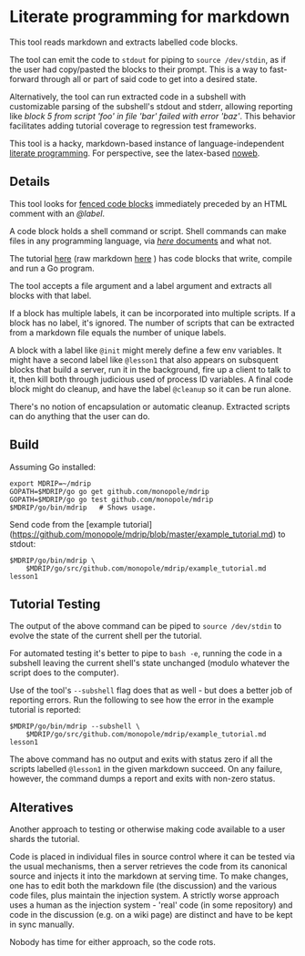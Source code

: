 # Literate programming for markdown

This tool reads markdown and extracts labelled code blocks.

The tool can emit the code to `stdout` for piping to `source
/dev/stdin`, as if the user had copy/pasted the blocks to their
prompt.  This is a way to fast-forward through all or part of
said code to get into a desired state.

Alternatively, the tool can run extracted code in a subshell with
customizable parsing of the subshell's stdout and stderr, allowing
reporting like _block 5 from script 'foo' in file 'bar' failed
with error 'baz'_.  This behavior facilitates adding tutorial
coverage to regression test frameworks.

This tool is a hacky, markdown-based instance of language-independent
[literate
programming](http://en.wikipedia.org/wiki/Literate_programming).  For
perspective, see the latex-based
[noweb](http://en.wikipedia.org/wiki/Noweb).


## Details

This tool looks for [fenced code
blocks](https://help.github.com/articles/github-flavored-markdown/#fenced-code-blocks) immediately preceded by an HTML comment with an _@label_.

A code block holds a shell command or script.  Shell commands can make
files in any programming language, via [_here_
documents](http://tldp.org/LDP/abs/html/here-docs.html) and what not.

The tutorial
[here](https://github.com/monopole/mdrip/blob/master/example_tutorial.md)
(raw markdown
[here](https://raw.githubusercontent.com/monopole/mdrip/master/example_tutorial.md)
) has code blocks that write, compile and run a Go program.

The tool accepts a file argument and a label argument and extracts
all blocks with that label.

If a block has multiple labels, it can be incorporated into multiple
scripts.  If a block has no label, it's ignored.  The number
of scripts that can be extracted from a markdown file equals the
number of unique labels.

A block with a label like `@init` might merely define a few env
variables.  It might have a second label like `@lesson1` that also
appears on subsquent blocks that build a server, run it in the
background, fire up a client to talk to it, then kill both through
judicious used of process ID variables.  A final code block might
do cleanup, and have the label `@cleanup` so it can be run alone.

There's no notion of encapsulation or automatic cleanup.  Extracted 
scripts can do anything that the user can do.


## Build

Assuming Go installed:

```
export MDRIP=~/mdrip
GOPATH=$MDRIP/go go get github.com/monopole/mdrip
GOPATH=$MDRIP/go go test github.com/monopole/mdrip
$MDRIP/go/bin/mdrip   # Shows usage.
```

Send code from the [example tutorial]
(https://github.com/monopole/mdrip/blob/master/example_tutorial.md) to
stdout:

```
$MDRIP/go/bin/mdrip \
    $MDRIP/go/src/github.com/monopole/mdrip/example_tutorial.md lesson1
```

## Tutorial Testing

The output of the above command can be piped to `source /dev/stdin` to
evolve the state of the current shell per the tutorial.

For automated testing it's better to pipe to `bash -e`, running the
code in a subshell leaving the current shell's state unchanged (modulo
whatever the script does to the computer).

Use of the tool's `--subshell` flag does that as well - but does a
better job of reporting errors.
Run the following to see how the error in the example tutorial
is reported:

```
$MDRIP/go/bin/mdrip --subshell \
    $MDRIP/go/src/github.com/monopole/mdrip/example_tutorial.md lesson1
```

The above command has no output and exits with status zero if all the
scripts labelled `@lesson1` in the given markdown succeed.  On any
failure, however, the command dumps a report and exits with non-zero
status.

## Alteratives

Another approach to testing or otherwise making code available to a user
shards the tutorial.

Code is placed in individual files in source control where it can be
tested via the usual mechanisms, then a server retrieves the code from
its canonical source and injects it into the markdown at serving time.
To make changes, one has to edit both the markdown file (the
discussion) and the various code files, plus maintain the injection
system.  A strictly worse approach uses a human as the injection
system - 'real' code (in some repository) and code in the discussion
(e.g.  on a wiki page) are distinct and have to be kept in sync
manually.

Nobody has time for either approach, so the code rots.
